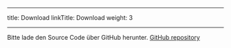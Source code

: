 
---
title: Download
linkTitle: Download
weight: 3

---


Bitte lade den Source Code über GitHub herunter.
<a href="https://github.com/jbathmann/pyMANGA" target="_blank">GitHub repository</a>

